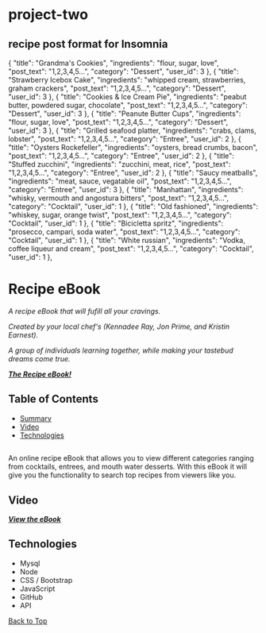 # project-two

## recipe post format for Insomnia
{
    "title": "Grandma's Cookies",
    "ingredients": "flour, sugar, love",
    "post_text": "1,2,3,4,5...",
    "category": "Dessert",
    "user_id": 3
},
{
    "title": "Strawberry Icebox Cake",
    "ingredients": "whipped cream, strawberries, graham crackers",
    "post_text": "1,2,3,4,5...",
    "category": "Dessert",
    "user_id": 3
},
{
    "title": "Cookies & Ice Cream Pie",
    "ingredients": "peabut butter, powdered sugar, chocolate",
    "post_text": "1,2,3,4,5...",
    "category": "Dessert",
    "user_id": 3
},
{
    "title": "Peanute Butter Cups",
    "ingredients": "flour, sugar, love",
    "post_text": "1,2,3,4,5...",
    "category": "Dessert",
    "user_id": 3
},
{
    "title": "Grilled seafood platter,
    "ingredients": "crabs, clams, lobster",
    "post_text": "1,2,3,4,5...",
    "category": "Entree",
    "user_id": 2
},
{
    "title": "Oysters Rockefeller",
    "ingredients": "oysters, bread crumbs, bacon",
    "post_text": "1,2,3,4,5...",
    "category": "Entree",
    "user_id": 2
},
{
    "title": "Stuffed zucchini",
    "ingredients": "zucchini, meat, rice",
    "post_text": "1,2,3,4,5...",
    "category": "Entree",
    "user_id": 2
},
{
    "title": "Saucy meatballs",
    "ingredients": "meat, sauce, vegatable oil",
    "post_text": "1,2,3,4,5...",
    "category": "Entree",
    "user_id": 3
},
{
    "title": "Manhattan",
    "ingredients": "whisky, vermouth and angostura bitters",
    "post_text": "1,2,3,4,5...",
    "category": "Cocktail",
    "user_id": 1
},
{
    "title": "Old fashioned",
    "ingredients": "whiskey, sugar, orange twist",
    "post_text": "1,2,3,4,5...",
    "category": "Cocktail",
    "user_id": 1
},
{
    "title": "Bicicletta spritz",
    "ingredients": "prosecco, campari, soda water",
    "post_text": "1,2,3,4,5...",
    "category": "Cocktail",
    "user_id": 1
},
{
    "title": "White russian",
    "ingredients": "Vodka, coffee liqueur and cream",
    "post_text": "1,2,3,4,5...",
    "category": "Cocktail",
    "user_id": 1
},




# Recipe eBook

*A recipe eBook that will fufill all your cravings.*

*Created by your local chef's (Kennadee Ray, Jon Prime, and Kristin Earnest).*

*A group of individuals learning together, while making your tastebud dreams come true.*

***[The Recipe eBook!](https://github.com/KRAY306090/project-two)***

## Table of Contents
* [Summary](#summary)
* [Video](#video)
* [Technologies](#technologies)

## 

An online recipe eBook that allows you to view different categories ranging from cocktails, entrees, and mouth water desserts. With this eBook it will give you the functionality to search top recipes from viewers like you. 

## Video

***[View the eBook]()***

## Technologies

* Mysql
* Node
* CSS / Bootstrap
* JavaScript
* GitHub
* API
  
[Back to Top](#recipe)

